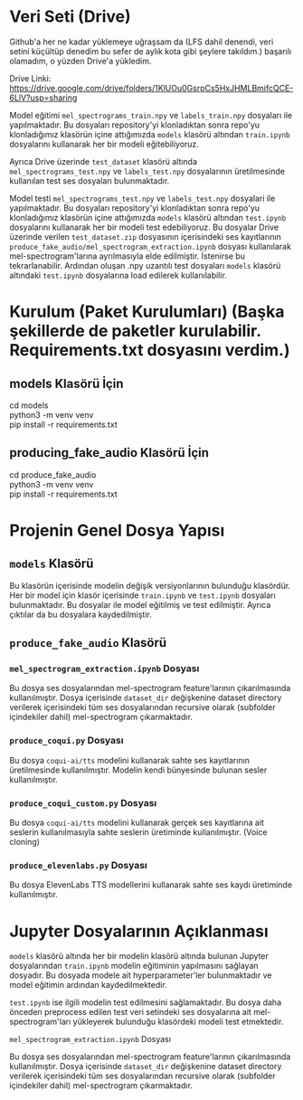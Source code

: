 # Veri Seti (Drive)
Github'a her ne kadar yüklemeye uğraşsam da (LFS dahil denendi, veri setini küçültüp denedim bu sefer de aylık kota gibi şeylere takıldım.) başarılı olamadım, o yüzden Drive'a yükledim.

Drive Linki: https://drive.google.com/drive/folders/1KlUOu0GsrpCs5HxJHMLBmifcQCE-6LlV?usp=sharing

Model eğitimi `mel_spectrograms_train.npy` ve `labels_train.npy` dosyaları ile yapılmaktadır. Bu dosyaları repository'yi klonladıktan sonra repo'yu klonladığımız klasörün içine attığımızda `models` klasörü altından `train.ipynb` dosyalarını kullanarak her bir modeli eğitebiliyoruz.

Ayrıca Drive üzerinde `test_dataset` klasörü altında `mel_spectrograms_test.npy` ve `labels_test.npy` dosyalarının üretilmesinde kullanılan test ses dosyaları bulunmaktadır.

Model testi `mel_spectrograms_test.npy` ve `labels_test.npy` dosyalari ile yapılmaktadır. Bu dosyaları repository'yi klonladıktan sonra repo'yu klonladığımız klasörün içine attığımızda `models` klasörü altından `test.ipynb` dosyalarını kullanarak her bir modeli test edebiliyoruz. Bu dosyalar Drive üzerinde verilen `test_dataset.zip` dosyasının içerisindeki ses kayıtlarının `produce_fake_audio/mel_spectrogram_extraction.ipynb` dosyası kullanılarak mel-spectrogram'larına ayrılmasıyla elde edilmiştir. İstenirse bu tekrarlanabilir. Ardından oluşan .npy uzantılı test dosyaları `models` klasörü altındaki `test.ipynb` dosyalarına load edilerek kullanılabilir.

# Kurulum (Paket Kurulumları) (Başka şekillerde de paketler kurulabilir. Requirements.txt dosyasını verdim.)

## models Klasörü İçin
cd models <br>
python3 -m venv venv <br>
pip install -r requirements.txt

## producing_fake_audio Klasörü İçin
cd produce_fake_audio <br>
python3 -m venv venv <br>
pip install -r requirements.txt

# Projenin Genel Dosya Yapısı

## `models` Klasörü

Bu klasörün içerisinde modelin değişik versiyonlarının bulunduğu klasördür. Her bir model için klasör içerisinde `train.ipynb` ve `test.ipynb` dosyaları bulunmaktadır. Bu dosyalar ile model eğitilmiş ve test edilmiştir. Ayrıca çıktılar da bu dosyalara kaydedilmiştir.

## `produce_fake_audio` Klasörü

### `mel_spectrogram_extraction.ipynb` Dosyası

Bu dosya ses dosyalarından mel-spectrogram feature'larının çıkarılmasında kullanılmıştır. Dosya içerisinde `dataset_dir` değişkenine dataset directory verilerek içerisindeki tüm ses dosyalarından recursive olarak (subfolder içindekiler dahil) mel-spectrogram çıkarmaktadır.

### `produce_coqui.py` Dosyası

Bu dosya `coqui-ai/tts` modelini kullanarak sahte ses kayıtlarının üretilmesinde kullanılmıştır. Modelin kendi bünyesinde bulunan sesler kullanılmıştır.

### `produce_coqui_custom.py` Dosyası

Bu dosya `coqui-ai/tts` modelini kullanarak gerçek ses kayıtlarına ait seslerin kullanılmasıyla sahte seslerin üretiminde kullanılmıştır. (Voice cloning)

### `produce_elevenlabs.py` Dosyası

Bu dosya ElevenLabs TTS modellerini kullanarak sahte ses kaydı üretiminde kullanılmıştır.

# Jupyter Dosyalarının Açıklanması

`models` klasörü altında her bir modelin klasörü altında bulunan Jupyter dosyalarından `train.ipynb` modelin eğitiminin yapılmasını sağlayan dosyadır. Bu dosyada modele ait hyperparameter'ler bulunmaktadır ve model eğitimin ardından kaydedilmektedir.

`test.ipynb` ise ilgili modelin test edilmesini sağlamaktadır. Bu dosya daha önceden preprocess edilen test veri setindeki ses dosyalarına ait mel-spectrogram'ları yükleyerek bulunduğu klasördeki modeli test etmektedir.

`mel_spectrogram_extraction.ipynb` Dosyası

Bu dosya ses dosyalarından mel-spectrogram feature'larının çıkarılmasında kullanılmıştır. Dosya içerisinde `dataset_dir` değişkenine dataset directory verilerek içerisindeki tüm ses dosyalarından recursive olarak (subfolder içindekiler dahil) mel-spectrogram çıkarmaktadır.

